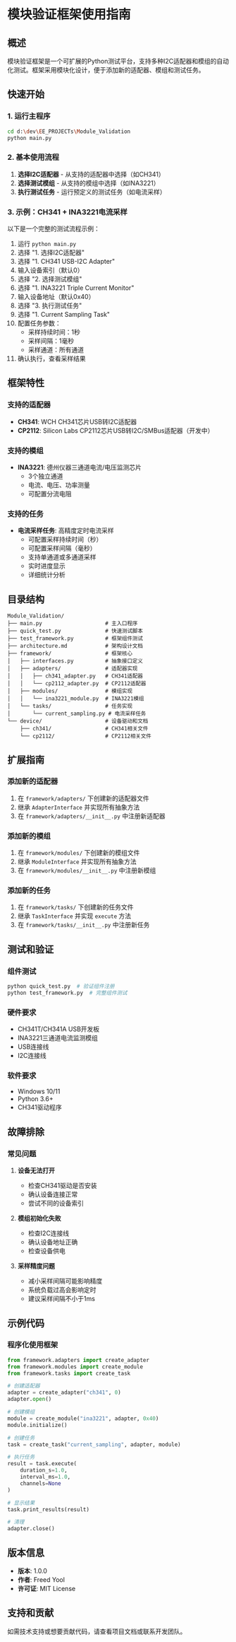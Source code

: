 # 模块验证框架使用指南

## 概述

模块验证框架是一个可扩展的Python测试平台，支持多种I2C适配器和模组的自动化测试。框架采用模块化设计，便于添加新的适配器、模组和测试任务。

## 快速开始

### 1. 运行主程序

```bash
cd d:\dev\EE_PROJECTs\Module_Validation
python main.py
```

### 2. 基本使用流程

1. **选择I2C适配器** - 从支持的适配器中选择（如CH341）
2. **选择测试模组** - 从支持的模组中选择（如INA3221）
3. **执行测试任务** - 运行预定义的测试任务（如电流采样）

### 3. 示例：CH341 + INA3221电流采样

以下是一个完整的测试流程示例：

1. 运行 `python main.py`
2. 选择 "1. 选择I2C适配器"
3. 选择 "1. CH341 USB-I2C Adapter"
4. 输入设备索引（默认0）
5. 选择 "2. 选择测试模组" 
6. 选择 "1. INA3221 Triple Current Monitor"
7. 输入设备地址（默认0x40）
8. 选择 "3. 执行测试任务"
9. 选择 "1. Current Sampling Task"
10. 配置任务参数：
    - 采样持续时间：1秒
    - 采样间隔：1毫秒
    - 采样通道：所有通道
11. 确认执行，查看采样结果

## 框架特性

### 支持的适配器

- **CH341**: WCH CH341芯片USB转I2C适配器
- **CP2112**: Silicon Labs CP2112芯片USB转I2C/SMBus适配器（开发中）

### 支持的模组

- **INA3221**: 德州仪器三通道电流/电压监测芯片
  - 3个独立通道
  - 电流、电压、功率测量
  - 可配置分流电阻

### 支持的任务

- **电流采样任务**: 高精度定时电流采样
  - 可配置采样持续时间（秒）
  - 可配置采样间隔（毫秒）
  - 支持单通道或多通道采样
  - 实时进度显示
  - 详细统计分析

## 目录结构

```
Module_Validation/
├── main.py                    # 主入口程序
├── quick_test.py              # 快速测试脚本
├── test_framework.py          # 框架组件测试
├── architecture.md            # 架构设计文档
├── framework/                 # 框架核心
│   ├── interfaces.py          # 抽象接口定义
│   ├── adapters/              # 适配器实现
│   │   ├── ch341_adapter.py   # CH341适配器
│   │   └── cp2112_adapter.py  # CP2112适配器
│   ├── modules/               # 模组实现
│   │   └── ina3221_module.py  # INA3221模组
│   └── tasks/                 # 任务实现
│       └── current_sampling.py # 电流采样任务
└── device/                    # 设备驱动和文档
    ├── ch341/                 # CH341相关文件
    └── cp2112/                # CP2112相关文件
```

## 扩展指南

### 添加新的适配器

1. 在 `framework/adapters/` 下创建新的适配器文件
2. 继承 `AdapterInterface` 并实现所有抽象方法
3. 在 `framework/adapters/__init__.py` 中注册新适配器

### 添加新的模组

1. 在 `framework/modules/` 下创建新的模组文件  
2. 继承 `ModuleInterface` 并实现所有抽象方法
3. 在 `framework/modules/__init__.py` 中注册新模组

### 添加新的任务

1. 在 `framework/tasks/` 下创建新的任务文件
2. 继承 `TaskInterface` 并实现 `execute` 方法
3. 在 `framework/tasks/__init__.py` 中注册新任务

## 测试和验证

### 组件测试

```bash
python quick_test.py  # 验证组件注册
python test_framework.py  # 完整组件测试
```

### 硬件要求

- CH341T/CH341A USB开发板
- INA3221三通道电流监测模组
- USB连接线
- I2C连接线

### 软件要求

- Windows 10/11
- Python 3.6+
- CH341驱动程序

## 故障排除

### 常见问题

1. **设备无法打开**
   - 检查CH341驱动是否安装
   - 确认设备连接正常
   - 尝试不同的设备索引

2. **模组初始化失败**
   - 检查I2C连接线
   - 确认设备地址正确
   - 检查设备供电

3. **采样精度问题**
   - 减小采样间隔可能影响精度
   - 系统负载过高会影响定时
   - 建议采样间隔不小于1ms

## 示例代码

### 程序化使用框架

```python
from framework.adapters import create_adapter
from framework.modules import create_module
from framework.tasks import create_task

# 创建适配器
adapter = create_adapter("ch341", 0)
adapter.open()

# 创建模组
module = create_module("ina3221", adapter, 0x40)
module.initialize()

# 创建任务
task = create_task("current_sampling", adapter, module)

# 执行任务
result = task.execute(
    duration_s=1.0,
    interval_ms=1.0,
    channels=None
)

# 显示结果
task.print_results(result)

# 清理
adapter.close()
```

## 版本信息

- **版本**: 1.0.0
- **作者**: Freed Yool
- **许可证**: MIT License

## 支持和贡献

如需技术支持或想要贡献代码，请查看项目文档或联系开发团队。
